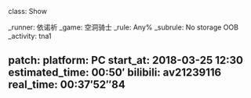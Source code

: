 class: Show

_runner: 依诺祈
_game: 空洞骑士
_rule: Any%
_subrule: No storage OOB
_activity: tna1

patch:
platform: PC
start_at: 2018-03-25 12:30
estimated_time: 00:50′
bilibili: av21239116
real_time: 00:37′52″84
---
